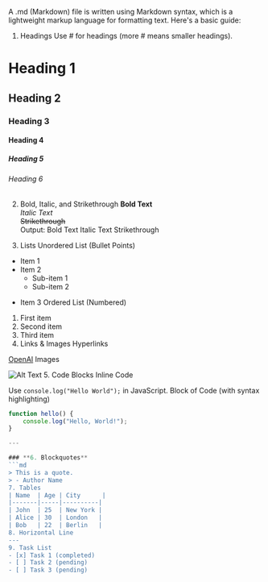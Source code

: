 A .md (Markdown) file is written using Markdown syntax, which is a lightweight markup language for formatting text. Here's a basic guide:

1. Headings
Use # for headings (more # means smaller headings).

# Heading 1
## Heading 2
### Heading 3
#### Heading 4
##### Heading 5
###### Heading 6
2. Bold, Italic, and Strikethrough
**Bold Text**  
*Italic Text*  
~~Strikethrough~~  
Output: Bold Text
Italic Text
Strikethrough

3. Lists
Unordered List (Bullet Points)

- Item 1
- Item 2
  - Sub-item 1
  - Sub-item 2
* Item 3
Ordered List (Numbered)

1. First item
2. Second item
3. Third item
4. Links & Images
Hyperlinks

[OpenAI](https://openai.com)
Images

![Alt Text](https://example.com/image.jpg)
5. Code Blocks
Inline Code

Use `console.log("Hello World");` in JavaScript.
Block of Code (with syntax highlighting)

```javascript
function hello() {
    console.log("Hello, World!");
}

---

### **6. Blockquotes**
```md
> This is a quote.
> - Author Name
7. Tables
| Name  | Age | City      |
|-------|-----|----------|
| John  | 25  | New York |
| Alice | 30  | London   |
| Bob   | 22  | Berlin   |
8. Horizontal Line
---
9. Task List
- [x] Task 1 (completed)
- [ ] Task 2 (pending)
- [ ] Task 3 (pending)
